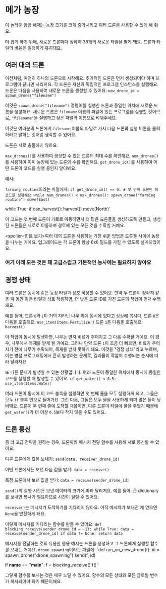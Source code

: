 # 메가 농장
이 놀라운 잠금 해제는 농장 크기를 크게 증가시키고 여러 드론을 사용할 수 있게 해 줘요.

더 쉽게 하기 위해, 새로운 드론마다 정확히 36개의 새로운 타일을 받게 돼요. 드론과 타일의 비율은 일정하게 유지돼요.

## 여러 대의 드론
이전처럼, 여전히 하나의 드론으로 시작해요. 추가적인 드론은 먼저 생성되어야 하며 프로그램이 끝나면 사라져요. 각 드론은 자신의 독립적인 프로그램 인스턴스를 실행해요. 드론은 다음을 사용하여 새로운 드론을 생성할 수 있어요:
`new_drone_id = spawn_drone("filename")`

이것은 `spawn_drone("filename")` 명령어를 실행한 드론과 동일한 위치에 새로운 드론을 생성해요. 새로운 드론은 `filename` 이름의 파일에 있는 프로그램을 실행할 것이므로, `"filename"`을 실행하고 싶은 파일의 이름으로 바꿔주세요.

이것은 여러분의 드론에게 `filename` 이름의 파일로 가서 다음 드론의 실행 버튼을 클릭하라고 말하는 것처럼 생각할 수 있어요.

드론은 서로 충돌하지 않아요.

`max_drones()`를 사용하여 생성할 수 있는 드론의 최대 수를 확인해요.
`num_drones()`를 사용하여 이미 농장에 있는 드론의 수를 확인해요.
`get_drone_id()`를 사용하여 어떤 드론이 코드를 실행 중인지 알아봐요.

예시:

`farming routine`이라는 파일에서:
`if get_drone_id() == 0:
    # 첫 번째 드론만 이 코드를 실행해요
    while num_drones() < max_drones():
        spawn_drone("farming routine")
        move(East)`

while True:
    if can_harvest():
        harvest()
    move(North)`

이 코드는 첫 번째 드론이 가로로 이동하면서 더 많은 드론들을 생성하도록 만들고, 생성된 드론들은 세로로 이동하며 경로에 있는 모든 것을 수확할 거예요.

<spoiler=힌트 보기>여러 대의 드론을 사용하는 가장 쉬운 방법은 드론들 사이에 농장을 나누는 거예요. 업그레이드는 각 드론이 항상 6x6 필드를 가질 수 있도록 설계되었어요.
</spoiler>

### 여기 아래 모든 것은 꽤 고급스럽고 기본적인 농사에는 필요하지 않아요

## 경쟁 상태
여러 드론은 동시에 같은 농장 타일과 상호 작용할 수 있어요. 만약 두 드론이 정확히 같은 틱 동안 같은 타일과 상호 작용하면, 더 낮은 드론 ID를 가진 드론의 작업이 먼저 수행돼요.

예를 들어, 드론 `0`와 `1`이 거의 자라난 나무 위에 동시에 있다고 상상해 봅시다.
드론 `0`은 다음을 호출해요:
`use_item(Items.Fertilizer)`
드론 `1`은 다음을 호출해요:
`harvest()`

이 작업이 동시에 발생하면, 나무는 먼저 비료가 주어지고 그 다음 수확될 거예요. 이 경우, 나무에서 목재를 받게 될 거예요. 그러나 만약 드론 `1`이 조금 더 빠르면, 비료가 주어지기 전에 나무가 수확되어, 목재를 받지 못하게 돼요.
이것을 "경쟁 상태"라고 부르며, 이는 병렬 프로그래밍에서 흔히 발생하는 문제로, 결과물이 작업이 수행되는 순서에 따라 달라져요.

또 다른 문제가 발생할 수 있는 상황입니다. 여러 드론이 동일한 위치에서 동시에 동일한 코드를 실행할 때 발생할 수 있어요.
`if get_water() < 0.5:
    use_item(Items.Water)`

여러 드론이 동시에 이 코드 블록을 실행하면 첫 번째 줄을 모두 실행하게 되고, 그들은 모두 `if` 블록 안으로 들어가요. 그런 다음, 그들은 모두 물을 사용하게 되며 많은 물이 낭비돼요.
드론이 두 번째 줄에 도착할 때쯤이면, 다른 드론이 타일에 물을 주었기 때문에 `get_water()`가 더 이상 `0.5`보다 작지 않을 수도 있어요.

## 드론 통신
좀 더 고급 전략을 원하는 경우, 드론끼리 메시지 전달 함수를 사용해 서로 통신할 수 있어요. 

다른 드론에게 값을 보내기:
`send(data, receiver_drone_id)`

어떤 드론에서든 보낸 다음 값을 받기:
`data = receive()`

특정 드론에서 보낸 값을 받기:
`data = receive(sender_drone_id)`

`send()`의 실행 시간은 보낸 데이터의 크기에 따라 달라져요. 예를 들어, 큰 dictionary를 보내면 복사가 필요하므로 시간이 걸릴 수 있어요.

`receive()`는 메시지가 도착하기를 기다리지 않아요. 아직 메시지가 보내진 게 없으면 `None`을 반환하게 돼요.

이렇게 메시지를 기다리는 함수를 만들 수 있어요:
`def blocking_receive(sender_drone_id = -1):
    while True:
        data = receive(sender_drone_id)
        if data != None:
            return data`

메시지를 전달하는 것의 유용한 응용 예시는 드론을 생성하고 그 드론에게 실행할 함수를 보내는 거예요.
`drone_spawning`이라는 파일에:
`def run_on_new_drone(f):
    id = spawn_drone("drone_spawning")
    send(f, id)

if __name__ == "__main__":
    f = blocking_receive()
    f()`

그렇게 함수를 보내는 것은 매우 느릴 수 있어요. 함수의 모든 상태와 모든 글로벌 변수가 복사되어야 하기 때문이에요.